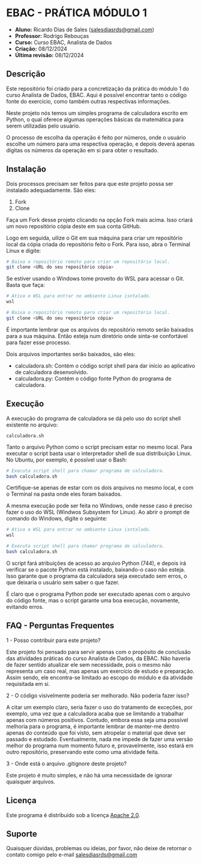 # EBAC - PRÁTICA MÓDULO 1

 - **Aluno:** Ricardo Dias de Sales (salesdiasrds@gmail.com)
 - **Professor:** Rodrigo Rebouças
 - **Curso:** Curso EBAC, Analista de Dados
 - **Criação:** 08/12/2024
 - **Última revisão:** 08/12/2024


## Descrição

Este repositório foi criado para a concretização da prática do módulo 1 do curso Analista de Dados, EBAC. Aqui é possível encontrar tanto o código fonte do exercício, como também outras respectivas informações.

Neste projeto nós temos um simples programa de calculadora escrito em Python, o qual oferece algumas operações básicas da matemática para serem utilizadas pelo usuário. 

O processo de escolha da operação é feito por números, onde o usuário escolhe um número para uma respectiva operação, e depois deverá apenas digitas os números da operação em si para obter o resultado.

## Instalação

Dois processos precisam ser feitos para que este projeto possa ser instalado adequadamente. São eles:

 1. Fork
 2. Clone

Faça um Fork desse projeto clicando na opção Fork mais acima. Isso criará um novo repositório cópia deste em sua conta GitHub. 

Logo em seguida, uilize o Git em sua máquina para criar um repositório local da cópia criada do repositório feito o Fork. Para isso, abra o Terminal Linux e digite:

```bash
# Baixa o repositório remoto para criar um repositório local.
git clone <URL do seu repositório cópia>
```
Se estiver usando o Windows tome proveito do WSL para acessar o Git. Basta que faça:

```bash
# Ativa o WSL para entrar no ambiente Linux isntalado.
wsl

# Baixa o repositório remoto para criar um repositório local.
git clone <URL do seu repositório cópia>
```
É importante lembrar que os arquivos do repositório remoto serão baixados para a sua máquina. Então esteja num diretório onde sinta-se confortável para fazer esse processo.

Dois arquivos importantes serão baixados, são eles:

 - calculadora.sh: Contém o código script shell para dar início ao aplicativo de calculadora desenvolvido.
 - calculadora.py: Contém o código fonte Python do programa de calculadora.

## Execução

A execução do programa de calculadora se dá pelo uso do script shell existente no arquivo:

	calculadora.sh

Tanto o arquivo Python como o script precisam estar no mesmo local. Para executar o script basta usar o interpretador shell de sua distribuição Linux. No Ubuntu, por exemplo, é possível usar o Bash:

```bash
# Executa script shell para chamar programa de calculadora.
bash calculadora.sh
```

Certifique-se apenas de estar com os dois arquivos no mesmo local, e com o Terminal na pasta onde eles foram baixados.

A mesma execução pode ser feita no Windows, onde nesse caso é preciso fazer o uso do WSL (Windwos Subsystem for Linux). Ao abrir o prompt de comando do Windows, digite o seguinte:

```bash
# Ativa o WSL para entrar no ambiente Linux isntalado.
wsl

# Executa script shell para chamar programa de calculadora.
bash calculadora.sh
```

O script fará atribuições de acesso ao arquivo Python (744), e depois irá verificar se o pacote Python está instalado, baixando-o caso não esteja. Isso garante que o programa da calculadora seja executado sem erros, o que deixaria o usuário sem saber o que fazer.

É claro que o programa Python pode ser executado apenas com o arquivo do código fonte, mas o script garante uma boa execução, novamente, evitando erros.


## FAQ - Perguntas Frequentes

1 - Posso contribuir para este projeto?

Este projeto foi pensado para servir apenas com o propósito de conclusão das atividades práticas do curso Analista de Dados, da EBAC. Não haveria de fazer sentido atualizar ele sem necessidade, pois o mesmo não representa um caso real, mas apenas um exercício de estudo e preparação. Assim sendo, ele encontra-se limitado ao escopo do módulo e da atividade requisitada em si.

2 - O código visivelmente poderia ser melhorado. Não poderia fazer isso?

A citar um exemplo claro, seria fazer o uso do tratamento de exceções, por exemplo, uma vez que a calculadora acaba que se limitando a trabalhar apenas com números positivos. Contudo, embora essa seja uma possível melhoria para o programa, é importante lembrar de manter-me dentro apenas do conteúdo que foi visto, sem atropelar o material que deve ser passado e estudado. Eventualmente, nada me impede de fazer uma versão melhor do programa num momento futuro e, provavelmente, isso estará em outro repositório, preservando este como uma atividade feita.

3 - Onde está o arquivo .gitignore deste projeto?

Este projeto é muito simples, e não há uma necessidade de ignorar quaisquer arquivos.

## Licença

Este programa é distribuído sob a licença [Apache 2.0](https://www.apache.org/licenses/LICENSE-2.0).

## Suporte

Quaisquer dúvidas, problemas ou ideias, por favor, não deixe de retornar o contato comigo pelo e-mail salesdiasrds@gmail.com
